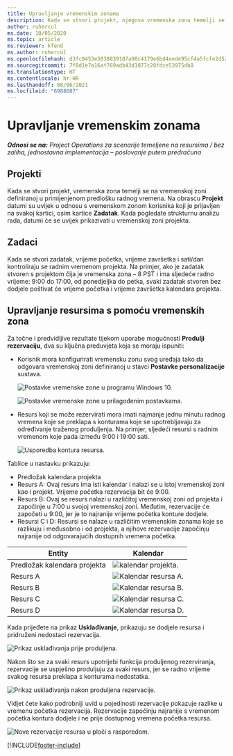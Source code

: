 ```yaml
---
title: Upravljanje vremenskim zonama
description: Kada se stvori projekt, njegova vremenska zona temelji se na vremenskoj zoni definiranoj u primijenjenom predlošku radnog vremena.
author: ruhercul
ms.date: 10/05/2020
ms.topic: article
ms.reviewer: kfend
ms.author: ruhercul
ms.openlocfilehash: d3fc0453e3038839107a98c4179e6bd4aede95cf4a5fcfe2d52f823b83029485
ms.sourcegitcommit: 7f8d1e7a16af769adb43d1877c28fdce53975db8
ms.translationtype: HT
ms.contentlocale: hr-HR
ms.lasthandoff: 08/06/2021
ms.locfileid: "6988687"
---
```

# <a name="manage-time-zones"></a>Upravljanje vremenskim zonama

_**Odnosi se na:** Project Operations za scenarije temeljene na resursima / bez zaliha, jednostavna implementacija – poslovanje putem predračuna_


## <a name="projects"></a>Projekti

Kada se stvori projekt, vremenska zona temelji se na vremenskoj zoni definiranoj u primijenjenom predlošku radnog vremena. Na obrascu **Projekt** datumi su uvijek u odnosu s vremenskom zonom korisnika koji je prijavljen na svakoj kartici, osim kartice **Zadatak**. Kada pogledate strukturnu analizu rada, datumi će se uvijek prikazivati u vremenskoj zoni projekta.

## <a name="tasks"></a>Zadaci

Kada se stvori zadatak, vrijeme početka, vrijeme završetka i sati/dan kontroliraju se radnim vremenom projekta. Na primjer, ako je zadatak stvoren s projektom čija je vremenska zona – 8 PST i ima sljedeće radno vrijeme: 9:00 do 17:00, od ponedjeljka do petka, svaki zadatak stvoren bez dodjele poštivat će vrijeme početka i vrijeme završetka kalendara projekta.

## <a name="manage-resources-with-time-zones"></a>Upravljanje resursima s pomoću vremenskih zona

Za točne i predvidljive rezultate tijekom uporabe mogućnosti **Produlji rezervaciju**, dva su ključna preduvjeta koja se moraju ispuniti:  

- Korisnik mora konfigurirati vremensku zonu svog uređaja tako da odgovara vremenskoj zoni definiranoj u stavci **Postavke personalizacije** sustava.
 
  ![Postavke vremenske zone u programu Windows 10.](media/reconcile-assignments-03.png)

  ![Postavke vremenske zone u prilagođenim postavkama.](media/reconcile-assignments-04.png)
 
- Resurs koji se može rezervirati mora imati najmanje jednu minutu radnog vremena koje se preklapa s konturama koje se upotrebljavaju za određivanje traženog produljenja. Na primjer, sljedeći resursi s radnim vremenom koje pada između 9:00 i 19:00 sati. 

  ![Usporedba kontura resursa.](media/reconcile-assignments-05.png)

Tablice u nastavku prikazuju:

- Predložak kalendara projekta
- Resurs A: Ovaj resurs ima isti kalendar i nalazi se u istoj vremenskoj zoni kao i projekt. Vrijeme početka rezervacija bit će 9:00.
- Resurs B: Ovaj se resurs nalazi u različitoj vremenskoj zoni od projekta i započinje u 7:00 u svojoj vremenskoj zoni. Međutim, rezervacije će započeti u 9:00, jer je to najranije vrijeme početka konture dodjele.
- Resursi C i D: Resursi se nalaze u različitim vremenskim zonama koje se razlikuju i međusobno i od projekta, a njihove rezervacije započinju najranije od odgovarajućih dostupnih vremena početka.

|Entity  |Kalendar  |
|-|-|
|Predložak kalendara projekta   | ![kalendar projekta.](media/reconcile-assignments-06.png) |
|Resurs A  | ![Kalendar resursa A.](media/reconcile-assignments-06.png) |
|Resurs B  |  ![Kalendar resursa B.](media/reconcile-assignments-07.png) |
|Resurs C  |  ![Kalendar resursa C.](media/reconcile-assignments-08.png) |
|Resurs D  | ![Kalendar resursa D.](media/reconcile-assignments-09.png)  |
 
Kada prijeđete na prikaz **Usklađivanje**, prikazuju se dodjele resursa i pridruženi nedostaci rezervacija.

![Prikaz usklađivanja prije produljena.](media/reconcile-assignments-10.png)

Nakon što se za svaki resurs upotrijebi funkcija produljenog rezerviranja, rezervacije se uspješno produljuju za svaki resurs, jer se radno vrijeme svakog resursa preklapa s konturama nedostatka.

![Prikaz usklađivanja nakon produljena rezervacije.](media/reconcile-assignments-11.png) 

Vidjet ćete kako podrobniji uvid u pojedinosti rezervacije pokazuje razlike u vremenu početka rezervacija. Rezervacije započinju najranije s vremenom početka kontura dodjele i ne prije dostupnog vremena početka resursa.

![Nove rezervacije resursa u ploči s rasporedom.](media/reconcile-assignments-12.png)


[!INCLUDE[footer-include](../includes/footer-banner.md)]